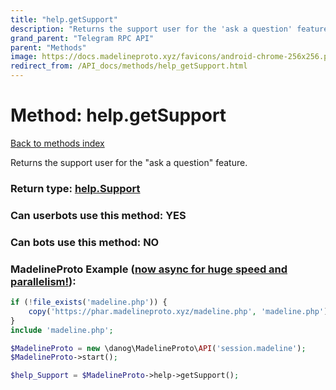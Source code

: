 ```yaml
---
title: "help.getSupport"
description: "Returns the support user for the 'ask a question' feature."
grand_parent: "Telegram RPC API"
parent: "Methods"
image: https://docs.madelineproto.xyz/favicons/android-chrome-256x256.png
redirect_from: /API_docs/methods/help_getSupport.html
---
```

# Method: help.getSupport
[Back to methods index](index.html)



Returns the support user for the "ask a question" feature.



### Return type: [help.Support](/API_docs/types/help.Support.html)

### Can userbots use this method: **YES**

### Can bots use this method: **NO**


### MadelineProto Example ([now async for huge speed and parallelism!](https://docs.madelineproto.xyz/docs/ASYNC.html)):


```php
if (!file_exists('madeline.php')) {
    copy('https://phar.madelineproto.xyz/madeline.php', 'madeline.php');
}
include 'madeline.php';

$MadelineProto = new \danog\MadelineProto\API('session.madeline');
$MadelineProto->start();

$help_Support = $MadelineProto->help->getSupport();
```

